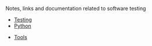 Notes, links and documentation related to software testing

- [Testing](testing.md)
- [Python](python.md)
* [Tools](tools.md)
